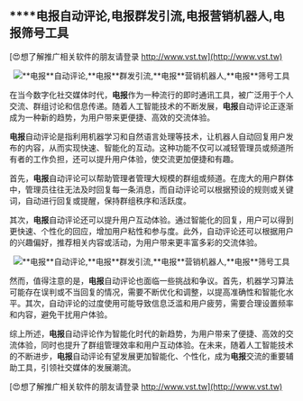 ## ****电报**自动评论,**电报**群发引流,**电报**营销机器人,**电报**筛号工具**

[😍想了解推广相关软件的朋友请登录 http://www.vst.tw](http://www.vst.tw)

 <center><img src="https://vst.tw/MP4/tuiguang/png/6.png" alt="**电报**自动评论,**电报**群发引流,**电报**营销机器人,**电报**筛号工具"></center>

在当今数字化社交媒体时代，**电报**作为一种流行的即时通讯工具，被广泛用于个人交流、群组讨论和信息传递。随着人工智能技术的不断发展，**电报**自动评论正逐渐成为一种新的趋势，为用户带来更便捷、高效的交流体验。

**电报**自动评论是指利用机器学习和自然语言处理等技术，让机器人自动回复用户发布的内容，从而实现快速、智能化的互动。这种功能不仅可以减轻管理员或频道所有者的工作负担，还可以提升用户体验，使交流更加便捷和有趣。

首先，**电报**自动评论可以帮助管理者管理大规模的群组或频道。在庞大的用户群体中，管理员往往无法及时回复每一条消息，而自动评论可以根据预设的规则或关键词，自动进行回复或提醒，保持群组秩序和活跃度。

其次，**电报**自动评论还可以提升用户互动体验。通过智能化的回复，用户可以得到更快速、个性化的回应，增加用户粘性和参与度。此外，自动评论还可以根据用户的兴趣偏好，推荐相关内容或活动，为用户带来更丰富多彩的交流体验。

 <center><img src="https://vst.tw/MP4/tuiguang/png/8.png" alt="**电报**自动评论,**电报**群发引流,**电报**营销机器人,**电报**筛号工具"></center>

然而，值得注意的是，**电报**自动评论也面临一些挑战和争议。首先，机器学习算法可能存在误判或不当回复的情况，需要不断优化和调整，以提高准确性和智能化水平。其次，自动评论的过度使用可能导致信息泛滥和用户疲劳，需要合理设置频率和内容，避免干扰用户体验。

综上所述，**电报**自动评论作为智能化时代的新趋势，为用户带来了便捷、高效的交流体验，同时也提升了群组管理效率和用户互动体验。在未来，随着人工智能技术的不断进步，**电报**自动评论有望发展更加智能化、个性化，成为**电报**交流的重要辅助工具，引领社交媒体的发展潮流。

[😍想了解推广相关软件的朋友请登录 http://www.vst.tw](http://www.vst.tw)



